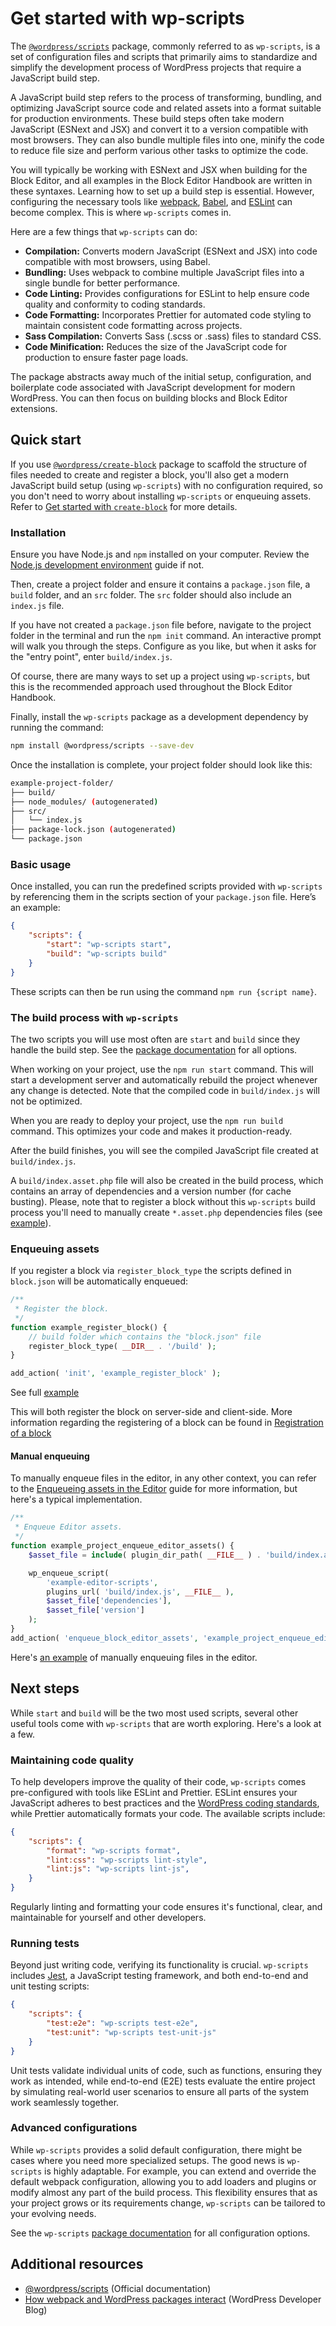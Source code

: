 # Get started with wp-scripts

The [`@wordpress/scripts`](https://developer.wordpress.org/block-editor/reference-guides/packages/packages-scripts/) package, commonly referred to as `wp-scripts`, is a set of configuration files and scripts that primarily aims to standardize and simplify the development process of WordPress projects that require a JavaScript build step.

A JavaScript build step refers to the process of transforming, bundling, and optimizing JavaScript source code and related assets into a format suitable for production environments. These build steps often take modern JavaScript (ESNext and JSX) and convert it to a version compatible with most browsers. They can also bundle multiple files into one, minify the code to reduce file size and perform various other tasks to optimize the code.

You will typically be working with ESNext and JSX when building for the Block Editor, and all examples in the Block Editor Handbook are written in these syntaxes. Learning how to set up a build step is essential. However, configuring the necessary tools like [webpack](https://webpack.js.org/), [Babel](https://babeljs.io/), and [ESLint](https://eslint.org/) can become complex. This is where `wp-scripts` comes in.

Here are a few things that `wp-scripts` can do: 

- **Compilation:** Converts modern JavaScript (ESNext and JSX) into code compatible with most browsers, using Babel.
- **Bundling:** Uses webpack to combine multiple JavaScript files into a single bundle for better performance.
- **Code Linting:** Provides configurations for ESLint to help ensure code quality and conformity to coding standards.
- **Code Formatting:** Incorporates Prettier for automated code styling to maintain consistent code formatting across projects.
- **Sass Compilation:** Converts Sass (.scss or .sass) files to standard CSS.
- **Code Minification:** Reduces the size of the JavaScript code for production to ensure faster page loads.

The package abstracts away much of the initial setup, configuration, and boilerplate code associated with JavaScript development for modern WordPress. You can then focus on building blocks and Block Editor extensions.

## Quick start

<div class="callout callout-tip">
    If you use <a href="https://developer.wordpress.org/block-editor/getting-started/devenv/get-started-with-create-block/"><code>@wordpress/create-block</code></a> package to scaffold the structure of files needed to create and register a block, you'll also get a modern JavaScript build setup (using <code>wp-scripts</code>) with no configuration required, so you don't need to worry about installing <code>wp-scripts</code> or enqueuing assets. Refer to <a href="https://developer.wordpress.org/block-editor/getting-started/devenv/get-started-with-create-block/">Get started with <code>create-block</code></a> for more details.
</div>

### Installation

Ensure you have Node.js and `npm` installed on your computer. Review the [Node.js development environment](https://developer.wordpress.org/block-editor/getting-started/devenv/nodejs-development-environment/) guide if not. 

Then, create a project folder and ensure it contains a `package.json` file, a `build` folder, and an `src` folder. The `src` folder should also include an `index.js` file. 

If you have not created a `package.json` file before, navigate to the project folder in the terminal and run the `npm init` command. An interactive prompt will walk you through the steps. Configure as you like, but when it asks for the "entry point", enter `build/index.js`.

Of course, there are many ways to set up a project using `wp-scripts`, but this is the recommended approach used throughout the Block Editor Handbook.

Finally, install the `wp-scripts` package as a development dependency by running the command:

```bash
npm install @wordpress/scripts --save-dev
```

Once the installation is complete, your project folder should look like this:

```bash
example-project-folder/
├── build/
├── node_modules/ (autogenerated)
├── src/
│   └── index.js
├── package-lock.json (autogenerated)
└── package.json
```

### Basic usage

Once installed, you can run the predefined scripts provided with `wp-scripts` by referencing them in the scripts section of your `package.json` file. Here’s an example:

```json
{
    "scripts": {
        "start": "wp-scripts start",
        "build": "wp-scripts build"
    }
}
```

These scripts can then be run using the command `npm run {script name}`. 

### The build process with `wp-scripts`

The two scripts you will use most often are `start` and `build` since they handle the build step. See the [package documentation](https://developer.wordpress.org/block-editor/packages/packages-scripts/) for all options.

When working on your project, use the `npm run start` command. This will start a development server and automatically rebuild the project whenever any change is detected. Note that the compiled code in `build/index.js` will not be optimized.

When you are ready to deploy your project, use the `npm run build` command. This optimizes your code and makes it production-ready.

After the build finishes, you will see the compiled JavaScript file created at `build/index.js`. 

A `build/index.asset.php` file will also be created in the build process, which contains an array of dependencies and a version number (for cache busting). Please, note that to register a block without this `wp-scripts` build process you'll need to manually create `*.asset.php` dependencies files (see [example](https://github.com/WordPress/block-development-examples/tree/trunk/plugins/minimal-block-no-build-e621a6)).

### Enqueuing assets

If you register a block via `register_block_type` the scripts defined in `block.json` will be automatically enqueued:

```php
/**
 * Register the block.
 */
function example_register_block() {
    // build folder which contains the "block.json" file
	register_block_type( __DIR__ . '/build' );
}

add_action( 'init', 'example_register_block' );
```

See full [example](https://github.com/WordPress/block-development-examples/tree/trunk/plugins/minimal-block-ca6eda)

This will both register the block on server-side and client-side. More information regarding the registering of a block can be found in [Registration of a block](https://developer.wordpress.org/block-editor/getting-started/fundamentals/registration-of-a-block/)

#### Manual enqueuing

To manually enqueue files in the editor, in any other context, you can refer to the [Enqueueing assets in the Editor](https://developer.wordpress.org/block-editor/how-to-guides/enqueueing-assets-in-the-editor/) guide for more information, but here's a typical implementation. 

```php
/**
 * Enqueue Editor assets.
 */
function example_project_enqueue_editor_assets() {
    $asset_file = include( plugin_dir_path( __FILE__ ) . 'build/index.asset.php');

    wp_enqueue_script(
        'example-editor-scripts',
        plugins_url( 'build/index.js', __FILE__ ),
        $asset_file['dependencies'],
        $asset_file['version']
    );
}
add_action( 'enqueue_block_editor_assets', 'example_project_enqueue_editor_assets' );
```

Here's [an example](https://github.com/WordPress/block-development-examples/tree/trunk/plugins/data-basics-59c8f8) of manually enqueuing files in the editor.

## Next steps

While `start` and `build` will be the two most used scripts, several other useful tools come with `wp-scripts` that are worth exploring. Here's a look at a few.

### Maintaining code quality

To help developers improve the quality of their code, `wp-scripts` comes pre-configured with tools like ESLint and Prettier. ESLint ensures your JavaScript adheres to best practices and the [WordPress coding standards](https://developer.wordpress.org/coding-standards/wordpress-coding-standards/), while Prettier automatically formats your code. The available scripts include: 

```json
{
    "scripts": {
        "format": "wp-scripts format",
        "lint:css": "wp-scripts lint-style",
        "lint:js": "wp-scripts lint-js",
    }
}
```

Regularly linting and formatting your code ensures it's functional, clear, and maintainable for yourself and other developers.

### Running tests

Beyond just writing code, verifying its functionality is crucial. `wp-scripts` includes [Jest](https://jestjs.io/), a JavaScript testing framework, and both end-to-end and unit testing scripts:

```json
{
    "scripts": {
        "test:e2e": "wp-scripts test-e2e",
        "test:unit": "wp-scripts test-unit-js"
    }
}
```

Unit tests validate individual units of code, such as functions, ensuring they work as intended, while end-to-end (E2E) tests evaluate the entire project by simulating real-world user scenarios to ensure all parts of the system work seamlessly together.

### Advanced configurations 

While `wp-scripts` provides a solid default configuration, there might be cases where you need more specialized setups. The good news is `wp-scripts` is highly adaptable. For example, you can extend and override the default webpack configuration, allowing you to add loaders and plugins or modify almost any part of the build process. This flexibility ensures that as your project grows or its requirements change, `wp-scripts` can be tailored to your evolving needs.

See the `wp-scripts` [package documentation](https://developer.wordpress.org/block-editor/packages/packages-scripts/) for all configuration options.

## Additional resources

- [@wordpress/scripts](https://developer.wordpress.org/block-editor/reference-guides/packages/packages-scripts/) (Official documentation)
- [How webpack and WordPress packages interact](https://developer.wordpress.org/news/2023/04/how-webpack-and-wordpress-packages-interact/) (WordPress Developer Blog)
